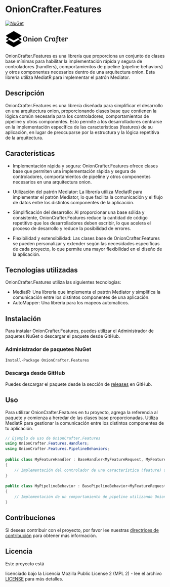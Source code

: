 # OnionCrafter.Features

[![NuGet](https://img.shields.io/nuget/v/OnionCrafter.Feature.svg)](https://www.nuget.org/packages/OnionCrafter.Feature/)

![](https://github.com/Dtopiast/OnionCrafter.Feature/blob/main/Images/Logo.png)

OnionCrafter.Features es una librería que proporciona un conjunto de clases base mínimas para habilitar la implementación rápida y segura de controladores (handlers), comportamientos de pipeline (pipeline behaviors) y otros componentes necesarios dentro de una arquitectura onion. Esta librería utiliza MediatR para implementar el patrón Mediator.

## Descripción

OnionCrafter.Features es una librería diseñada para simplificar el desarrollo en una arquitectura onion, proporcionando clases base que contienen la lógica común necesaria para los controladores, comportamientos de pipeline y otros componentes. Esto permite a los desarrolladores centrarse en la implementación específica de las características (features) de su aplicación, en lugar de preocuparse por la estructura y la lógica repetitiva de la arquitectura.

## Características

- Implementación rápida y segura: OnionCrafter.Features ofrece clases base que permiten una implementación rápida y segura de controladores, comportamientos de pipeline y otros componentes necesarios en una arquitectura onion.

- Utilización del patrón Mediator: La librería utiliza MediatR para implementar el patrón Mediator, lo que facilita la comunicación y el flujo de datos entre los distintos componentes de la aplicación.

- Simplificación del desarrollo: Al proporcionar una base sólida y consistente, OnionCrafter.Features reduce la cantidad de código repetitivo que los desarrolladores deben escribir, lo que acelera el proceso de desarrollo y reduce la posibilidad de errores.

- Flexibilidad y extensibilidad: Las clases base de OnionCrafter.Features se pueden personalizar y extender según las necesidades específicas de cada proyecto, lo que permite una mayor flexibilidad en el diseño de la aplicación.

## Tecnologías utilizadas

OnionCrafter.Features utiliza las siguientes tecnologías:

- MediatR: Una librería que implementa el patrón Mediator y simplifica la comunicación entre los distintos componentes de una aplicación.
- AutoMapper: Una libreria para los mapeos automaticos.

## Instalación

Para instalar OnionCrafter.Features, puedes utilizar el Administrador de paquetes NuGet o descargar el paquete desde GitHub.

### Administrador de paquetes NuGet

```
Install-Package OnionCrafter.Features
```

### Descarga desde GitHub

Puedes descargar el paquete desde la sección de [releases](https://github.com/tu-usuario/onioncrafter.features/releases) en GitHub.

## Uso

Para utilizar OnionCrafter.Features en tu proyecto, agrega la referencia al paquete y comienza a heredar de las clases base proporcionadas. Utiliza MediatR para gestionar la comunicación entre los distintos componentes de tu aplicación.

```csharp
// Ejemplo de uso de OnionCrafter.Features
using OnionCrafter.Features.Handlers;
using OnionCrafter.Features.PipelineBehaviors;

public class MyFeatureHandler : BaseHandler<MyFeatureRequest, MyFeatureResponse>
{
    // Implementación del controlador de una característica (feature) utilizando OnionCrafter.Features
}

public class MyPipelineBehavior : BasePipelineBehavior<MyFeatureRequest, MyFeatureResponse>
{
    // Implementación de un comportamiento de pipeline utilizando OnionCrafter.Features
}
```

## Contribuciones

Si deseas contribuir con el proyecto, por favor lee nuestras [directrices de contribución](CONTRIBUTING.md) para obtener más información.

## Licencia

Este proyecto está

 licenciado bajo la Licencia Mozilla Public License 2 (MPL 2) - lee el archivo [LICENSE](LICENSE.txt) para más detalles.
